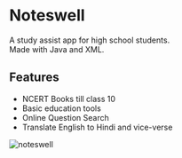 # Noteswell
A study assist app for high school students.  
Made with Java and XML.

## Features
- NCERT Books till class 10
- Basic education tools
- Online Question Search
- Translate English to Hindi and vice-verse

![noteswell](https://github.com/user-attachments/assets/45cb9958-a184-4d6c-b0e4-6d98012369ec)
